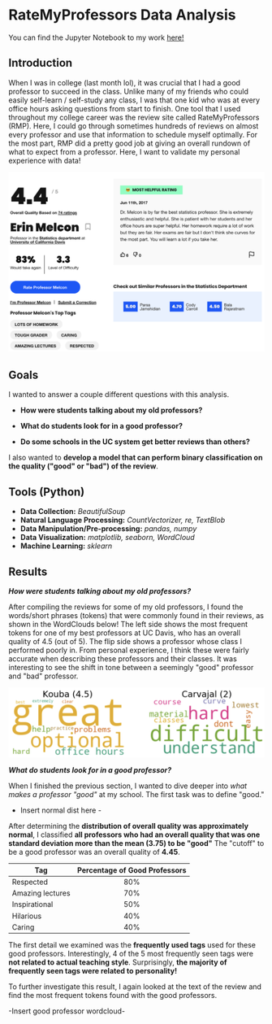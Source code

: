 # RateMyProfessors Data Analysis

You can find the Jupyter Notebook to my work [here!](https://github.com/tylerchang23/ratemyprof/blob/master/RMP_FINAL.ipynb)

## Introduction

When I was in college (last month lol), it was crucial that I had a good professor to succeed in the class. Unlike many of my friends who could easily self-learn / self-study any class, I was that one kid who was at every office hours asking questions from start to finish. One tool that I used throughout my college career was the review site called RateMyProfessors (RMP). Here, I could go through sometimes hundreds of reviews on almost every professor and use that information to schedule myself optimally. For the most part, RMP did a pretty good job at giving an overall rundown of what to expect from a professor. Here, I want to validate my personal experience with data!

![alt text](https://github.com/tylerchang23/ratemyprof/blob/master/images/erin.png)

## Goals

I wanted to answer a couple different questions with this analysis. 

* **How were students talking about my old professors?**

* **What do students look for in a good professor?**

* **Do some schools in the UC system get better reviews than others?**

I also wanted to **develop a model that can perform binary classification on the quality ("good" or "bad") of the review**.

## Tools (Python)

* **Data Collection:** *BeautifulSoup*
* **Natural Language Processing:** *CountVectorizer, re, TextBlob*
* **Data Manipulation/Pre-processing:** *pandas, numpy*
* **Data Visualization:** *matplotlib, seaborn, WordCloud*
* **Machine Learning:** *sklearn*

## Results

***How were students talking about my old professors?***

After compiling the reviews for some of my old professors, I found the words/short phrases (tokens) that were commonly found in their reviews, as shown in the WordClouds below! The left side shows the most frequent tokens for one of my best professors at UC Davis, who has an overall quality of 4.5 (out of 5). The flip side shows a professor whose class I performed poorly in. From personal experience, I think these were fairly accurate when describing these professors and their classes. It was interesting to see the shift in tone between a seemingly "good" professor and "bad" professor.

![alt text](https://github.com/tylerchang23/ratemyprof/blob/master/images/wordcloud.png)

***What do students look for in a good professor?***

When I finished the previous section, I wanted to dive deeper into *what makes a professor "good"* at my school. The first task was to define "good."

- Insert normal dist here - 

After determining the **distribution of overall quality was approximately normal**, I classified **all professors who had an overall quality that was one standard deviation more than the mean (3.75) to be "good"** The "cutoff" to be a good professor was an overall quality of **4.45**.

| Tag       | Percentage of Good Professors|
| ------------- |:-------------:| 
| Respected| 80% | 
| Amazing lectures| 70% |   
| Inspirational | 50% |
| Hilarious | 40% |
| Caring | 40% | 

The first detail we examined was the **frequently used tags** used for these good professors. Interestingly, 4 of the 5 most frequently seen tags were **not related to actual teaching style**. Surprisingly, **the majority of frequently seen tags were related to personality!**

To further investigate this result, I again looked at the text of the review and find the most frequent tokens found with the good professors.

-Insert good professor wordcloud-

